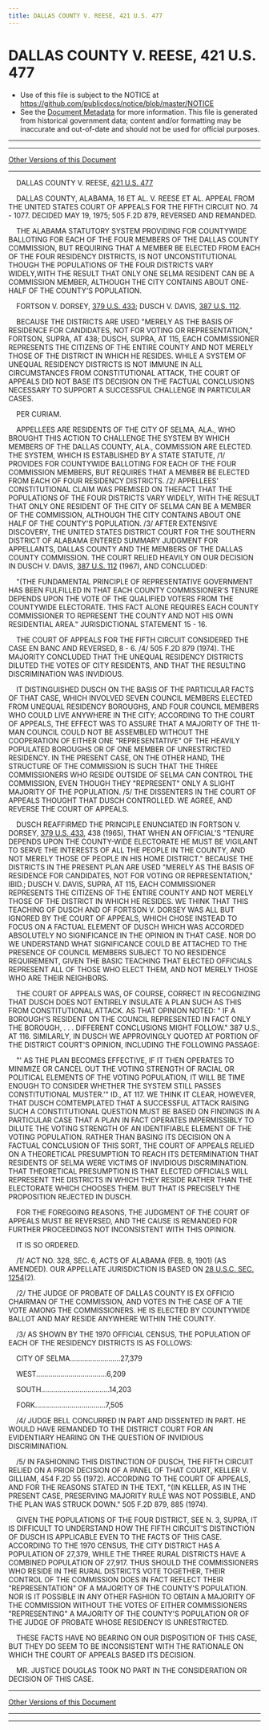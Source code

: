 ```yaml
---
title: DALLAS COUNTY V. REESE, 421 U.S. 477
---
```


# DALLAS COUNTY V. REESE, 421 U.S. 477

* Use of this file is subject to the NOTICE at https://github.com/publicdocs/notice/blob/master/NOTICE
* See the [Document Metadata](../../../index.md) for more information.
  This file is generated from historical government data; content and/or formatting may be inaccurate and out-of-date and should not be used for official purposes.

----------
----------

[Other Versions of this Document](https://publicdocs.github.io/go/links?ns=uslm-x&ref=%2Fus%2Fcourts%2Fscotus%2FusReporter%2F421%2F477)

----------

    DALLAS COUNTY V. REESE, [421 U.S. 477][/us/courts/scotus/usReporter/421/477]

    DALLAS COUNTY, ALABAMA, 16 ET AL. V. REESE ET AL. APPEAL FROM THE UNITED STATES COURT OF APPEALS FOR THE FIFTH CIRCUIT NO. 74 - 1077.  DECIDED MAY 19, 1975; 505 F.2D 879, REVERSED AND REMANDED.

    THE ALABAMA STATUTORY SYSTEM PROVIDING FOR COUNTYWIDE BALLOTING FOR EACH OF THE FOUR MEMBERS OF THE DALLAS COUNTY COMMISSION, BUT REQUIRING THAT A MEMBER BE ELECTED FROM EACH OF THE FOUR RESIDENCY DISTRICTS, IS NOT UNCONSTITUTIONAL THOUGH THE POPULATIONS OF THE FOUR DISTRICTS VARY WIDELY,WITH THE RESULT THAT ONLY ONE SELMA RESIDENT CAN BE A COMMISSION MEMBER, ALTHOUGH THE CITY CONTAINS ABOUT ONE-HALF OF THE COUNTY'S POPULATION.

    FORTSON V. DORSEY, [379 U.S. 433][/us/courts/scotus/usReporter/379/433]; DUSCH V. DAVIS, [387 U.S. 112][/us/courts/scotus/usReporter/387/112].

    BECAUSE THE DISTRICTS ARE USED "MERELY AS THE BASIS OF RESIDENCE FOR CANDIDATES, NOT FOR VOTING OR REPRESENTATION," FORTSON, SUPRA, AT 438; DUSCH, SUPRA, AT 115, EACH COMMISSIONER REPRESENTS THE CITIZENS OF THE ENTIRE COUNTY AND NOT MERELY THOSE OF THE DISTRICT IN WHICH HE RESIDES.  WHILE A SYSTEM OF UNEQUAL RESIDENCY DISTRICTS IS NOT IMMUNE IN ALL CIRCUMSTANCES FROM CONSTITUTIONAL ATTACK, THE COURT OF APPEALS DID NOT BASE ITS DECISION ON THE FACTUAL CONCLUSIONS NECESSARY TO SUPPORT A SUCCESSFUL CHALLENGE IN PARTICULAR CASES.

    PER CURIAM.

    APPELLEES ARE RESIDENTS OF THE CITY OF SELMA, ALA., WHO BROUGHT THIS ACTION TO CHALLENGE THE SYSTEM BY WHICH MEMBERS OF THE DALLAS COUNTY, ALA., COMMISSION ARE ELECTED.  THE SYSTEM, WHICH IS ESTABLISHED BY A STATE STATUTE, /1/ PROVIDES FOR COUNTYWIDE BALLOTING FOR EACH OF THE FOUR COMMISSION MEMBERS, BUT REQUIRES THAT A MEMBER BE ELECTED FROM EACH OF FOUR RESIDENCY DISTRICTS.  /2/ APPELLEES' CONSTITUTIONAL CLAIM WAS PREMISED ON THEFACT THAT THE POPULATIONS OF THE FOUR DISTRICTS VARY WIDELY, WITH THE RESULT THAT ONLY ONE RESIDENT OF THE CITY OF SELMA CAN BE A MEMBER OF THE COMMISSION, ALTHOUGH THE CITY CONTAINS ABOUT ONE HALF OF THE COUNTY'S POPULATION.  /3/ AFTER EXTENSIVE DISCOVERY, THE UNITED STATES DISTRICT COURT FOR THE SOUTHERN DISTRICT OF ALABAMA ENTERED SUMMARY JUDGMENT FOR APPELLANTS, DALLAS COUNTY AND THE MEMBERS OF THE DALLAS COUNTY COMMISSION.  THE COURT RELIED HEAVILY ON OUR DECISION IN DUSCH V. DAVIS, [387 U.S. 112][/us/courts/scotus/usReporter/387/112] (1967), AND CONCLUDED:

    "(THE FUNDAMENTAL PRINCIPLE OF REPRESENTATIVE GOVERNMENT HAS BEEN FULFILLED IN THAT EACH COUNTY COMMISSIONER'S TENURE DEPENDS UPON THE VOTE OF THE QUALIFIED VOTERS FROM THE COUNTYWIDE ELECTORATE.  THIS FACT ALONE REQUIRES EACH COUNTY COMMISSIONER TO REPRESENT THE COUNTY AND NOT HIS OWN RESIDENTIAL AREA."  JURISDICTIONAL STATEMENT 15 - 16.

    THE COURT OF APPEALS FOR THE FIFTH CIRCUIT CONSIDERED THE CASE EN BANC AND REVERSED, 8 - 6.  /4/ 505 F.2D 879 (1974).  THE MAJORITY CONCLUDED THAT THE UNEQUAL RESIDENCY DISTRICTS DILUTED THE VOTES OF CITY RESIDENTS, AND THAT THE RESULTING DISCRIMINATION WAS INVIDIOUS.

    IT DISTINGUISHED DUSCH ON THE BASIS OF THE PARTICULAR FACTS OF THAT CASE, WHICH INVOLVED SEVEN COUNCIL MEMBERS ELECTED FROM UNEQUAL RESIDENCY BOROUGHS, AND FOUR COUNCIL MEMBERS WHO COULD LIVE ANYWHERE IN THE CITY; ACCORDING TO THE COURT OF APPEALS, THE EFFECT WAS TO ASSURE THAT A MAJORITY OF THE 11-MAN COUNCIL COULD NOT BE ASSEMBLED WITHOUT THE COOPERATION OF EITHER ONE "REPRESENTATIVE" OF THE HEAVILY POPULATED BOROUGHS OR OF ONE MEMBER OF UNRESTRICTED RESIDENCY.  IN THE PRESENT CASE, ON THE OTHER HAND, THE STRUCTURE OF THE COMMISSION IS SUCH THAT THE THREE COMMISSIONERS WHO RESIDE OUTSIDE OF SELMA CAN CONTROL THE COMMISSION, EVEN THOUGH THEY "REPRESENT" ONLY A SLIGHT MAJORITY OF THE POPULATION.  /5/ THE DISSENTERS IN THE COURT OF APPEALS THOUGHT THAT DUSCH CONTROLLED.  WE AGREE, AND REVERSE THE COURT OF APPEALS.

    DUSCH REAFFIRMED THE PRINCIPLE ENUNCIATED IN FORTSON V. DORSEY, [379 U.S. 433][/us/courts/scotus/usReporter/379/433], 438 (1965), THAT WHEN AN OFFICIAL'S "TENURE DEPENDS UPON THE COUNTY-WIDE ELECTORATE HE MUST BE VIGILANT TO SERVE THE INTERESTS OF ALL THE PEOPLE IN THE COUNTY, AND NOT MERELY THOSE OF PEOPLE IN HIS HOME DISTRICT."  BECAUSE THE DISTRICTS IN THE PRESENT PLAN ARE USED "MERELY AS THE BASIS OF RESIDENCE FOR CANDIDATES, NOT FOR VOTING OR REPRESENTATION,"  IBID.; DUSCH V. DAVIS, SUPRA, AT 115, EACH COMMISSIONER REPRESENTS THE CITIZENS OF THE ENTIRE COUNTY AND NOT MERELY THOSE OF THE DISTRICT IN WHICH HE RESIDES.  WE THINK THAT THIS TEACHING OF DUSCH AND OF FORTSON V. DORSEY WAS ALL BUT IGNORED BY THE COURT OF APPEALS, WHICH CHOSE INSTEAD TO FOCUS ON A FACTUAL ELEMENT OF DUSCH WHICH WAS ACCORDED ABSOLUTELY NO SIGNIFICANCE IN THE OPINION IN THAT CASE.  NOR DO WE UNDERSTAND WHAT SIGNIFICANCE COULD BE ATTACHED TO THE PRESENCE OF COUNCIL MEMBERS SUBJECT TO NO RESIDENCE REQUIREMENT, GIVEN THE BASIC TEACHING THAT ELECTED OFFICIALS REPRESENT ALL OF THOSE WHO ELECT THEM, AND NOT MERELY THOSE WHO ARE THEIR NEIGHBORS.

    THE COURT OF APPEALS WAS, OF COURSE, CORRECT IN RECOGNIZING THAT DUSCH DOES NOT ENTIRELY INSULATE A PLAN SUCH AS THIS FROM CONSTITUTIONAL ATTACK.  AS THAT OPINION NOTED:  " IF A BOROUGH'S RESIDENT ON THE COUNCIL REPRESENTED IN FACT ONLY THE BOROUGH, . . . DIFFERENT CONCLUSIONS MIGHT FOLLOW."  387 U.S., AT 116.  SIMILARLY, IN DUSCH WE APPROVINGLY QUOTED AT PORTION OF THE DISTRICT COURT'S OPINION, INCLUDING THE FOLLOWING PASSAGE:

    "' AS THE PLAN BECOMES EFFECTIVE, IF IT THEN OPERATES TO MINIMIZE OR CANCEL OUT THE VOTING STRENGTH OF RACIAL OR POLITICAL ELEMENTS OF THE VOTING POPULATION, IT WILL BE TIME ENOUGH TO CONSIDER WHETHER THE SYSTEM STILL PASSES CONSTITUTIONAL MUSTER.'"  ID., AT 117.  WE THINK IT CLEAR, HOWEVER, THAT DUSCH COMTEMPLATED THAT A SUCCESSFUL ATTACK RAISING SUCH A CONSTITUTIONAL QUESTION MUST BE BASED ON FINDINGS IN A PARTICULAR CASE THAT A PLAN IN FACT OPERATES IMPERMISSIBLY TO DILUTE THE VOTING STRENGTH OF AN IDENTIFIABLE ELEMENT OF THE VOTING POPULATION.  RATHER THAN BASING ITS DECISION ON A FACTUAL CONCLUSION OF THIS SORT, THE COURT OF APPEALS RELIED ON A THEORETICAL PRESUMPTION TO REACH ITS DETERMINATION THAT RESIDENTS OF SELMA WERE VICTIMS OF INVIDIOUS DISCRIMINATION.  THAT THEORETICAL PRESUMPTION IS THAT ELECTED OFFICIALS WILL REPRESENT THE DISTRICTS IN WHICH THEY RESIDE RATHER THAN THE ELECTORATE WHICH CHOOSES THEM.  BUT THAT IS PRECISELY THE PROPOSITION REJECTED IN DUSCH.

    FOR THE FOREGOING REASONS, THE JUDGMENT OF THE COURT OF APPEALS MUST BE REVERSED, AND THE CAUSE IS REMANDED FOR FURTHER PROCEEDINGS NOT INCONSISTENT WITH THIS OPINION.

    IT IS SO ORDERED.

    /1/ ACT NO. 328, SEC. 6, ACTS OF ALABAMA (FEB. 8, 1901) (AS AMENDED).  OUR APPELLATE JURISDICTION IS BASED ON [28 U.S.C. SEC. 1254][/us/usc/t28/s1254](2).

    /2/ THE JUDGE OF PROBATE OF DALLAS COUNTY IS EX OFFICIO CHAIRMAN OF THE COMMISSION, AND VOTES IN THE CASE OF A TIE VOTE AMONG THE COMMISSIONERS.  HE IS ELECTED BY COUNTYWIDE BALLOT AND MAY RESIDE ANYWHERE WITHIN THE COUNTY.

    /3/ AS SHOWN BY THE 1970 OFFICIAL CENSUS, THE POPULATION OF EACH OF THE RESIDENCY DISTRICTS IS AS FOLLOWS:

    CITY OF SELMA.........................27,379

    WEST...................................6,209

    SOUTH..................................14,203

    FORK...................................7,505

    /4/ JUDGE BELL CONCURRED IN PART AND DISSENTED IN PART.  HE WOULD HAVE REMANDED TO THE DISTRICT COURT FOR AN EVIDENTIARY HEARING ON THE QUESTION OF INVIDIOUS DISCRIMINATION.

    /5/ IN FASHIONING THIS DISTINCTION OF DUSCH, THE FIFTH CIRCUIT RELIED ON A PRIOR DECISION OF A PANEL OF THAT COURT, KELLER V. GILLIAM, 454 F.2D 55 (1972).  ACCORDING TO THE COURT OF APPEALS, AND FOR THE REASONS STATED IN THE TEXT, "(IN KELLER, AS IN THE PRESENT CASE, PRESERVING MAJORITY RULE WAS NOT POSSIBLE, AND THE PLAN WAS STRUCK DOWN."  505 F.2D 879, 885 (1974).

    GIVEN THE POPULATIONS OF THE FOUR DISTRICT, SEE N. 3, SUPRA, IT IS DIFFICULT TO UNDERSTAND HOW THE FIFTH CIRCUIT'S DISTINCTION OF DUSCH IS APPLICABLE EVEN TO THE FACTS OF THIS CASE.  ACCORDING TO THE 1970 CENSUS, THE CITY DISTRICT HAS A POPULATION OF 27,379, WHILE THE THREE RURAL DISTRICTS HAVE A COMBINED POPULATION OF 27,917.  THUS SHOULD THE COMMISSIONERS WHO RESIDE IN THE RURAL DISTRICTS VOTE TOGETHER, THEIR CONTROL OF THE COMMISSION DOES IN FACT REFLECT THEIR "REPRESENTATION" OF A MAJORITY OF THE COUNTY'S POPULATION.  NOR IS IT POSSIBLE IN ANY OTHER FASHION TO OBTAIN A MAJORITY OF THE COMMISSION WITHOUT THE VOTES OF EITHER COMMISSIONERS "REPRESENTING" A MAJORITY OF THE COUNTY'S POPULATION OR OF THE JUDGE OF PROBATE WHOSE RESIDENCY IS UNRESTRICTED.

    THESE FACTS HAVE NO BEARING ON OUR DISPOSITION OF THIS CASE, BUT THEY DO SEEM TO BE INCONSISTENT WITH THE RATIONALE ON WHICH THE COURT OF APPEALS BASED ITS DECISION.

    MR. JUSTICE DOUGLAS TOOK NO PART IN THE CONSIDERATION OR DECISION OF THIS CASE.

----------

[Other Versions of this Document](https://publicdocs.github.io/go/links?ns=uslm-x&ref=%2Fus%2Fcourts%2Fscotus%2FusReporter%2F421%2F477)

----------
----------

[/us/courts/scotus/usReporter/421/477]: https://publicdocs.github.io/go/links?ns=uslm-x&ref=%2Fus%2Fcourts%2Fscotus%2FusReporter%2F421%2F477
[/us/courts/scotus/usReporter/379/433]: https://publicdocs.github.io/go/links?ns=uslm-x&ref=%2Fus%2Fcourts%2Fscotus%2FusReporter%2F379%2F433
[/us/courts/scotus/usReporter/387/112]: https://publicdocs.github.io/go/links?ns=uslm-x&ref=%2Fus%2Fcourts%2Fscotus%2FusReporter%2F387%2F112
[/us/courts/scotus/usReporter/387/112]: https://publicdocs.github.io/go/links?ns=uslm-x&ref=%2Fus%2Fcourts%2Fscotus%2FusReporter%2F387%2F112
[/us/courts/scotus/usReporter/379/433]: https://publicdocs.github.io/go/links?ns=uslm-x&ref=%2Fus%2Fcourts%2Fscotus%2FusReporter%2F379%2F433
[/us/usc/t28/s1254]: https://publicdocs.github.io/go/links?ns=uslm&ref=%2Fus%2Fusc%2Ft28%2Fs1254


